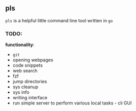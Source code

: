 ## pls

`pls` is a helpful little command line tool written in `go`

### TODO:

**functionality**:
- `git`
- opening webpages
- code snippets
- web search
- fzf
- jump directories
- sys cleanup
- sys info
- writing interface
- run simple server to perform various local tasks - cli GUI


